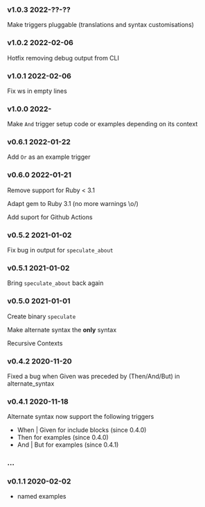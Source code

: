 ### v1.0.3 2022-??-??

Make triggers pluggable (translations and syntax customisations)

### v1.0.2 2022-02-06

Hotfix removing debug output from CLI

### v1.0.1 2022-02-06

Fix ws in empty lines

### v1.0.0 2022-

Make `And` trigger setup code or examples depending on its context


### v0.6.1 2022-01-22

Add `Or` as an example trigger

### v0.6.0 2022-01-21

Remove support for Ruby < 3.1

Adapt gem to Ruby 3.1 (no more warnings \o/)

Add suport for Github Actions

### v0.5.2 2021-01-02

Fix bug in output for `speculate_about` 

### v0.5.1 2021-01-02

Bring `speculate_about` back again

### v0.5.0 2021-01-01

Create binary `speculate`


Make alternate syntax the **only** syntax

Recursive Contexts


### v0.4.2 2020-11-20

Fixed a bug when Given was preceded by (Then/And/But) in alternate_syntax

### v0.4.1 2020-11-18

Alternate syntax now support the following triggers

- When | Given for include blocks (since 0.4.0)
- Then for examples (since 0.4.0)
- And | But for examples (since 0.4.1)

### ...

### v0.1.1 2020-02-02 

- named examples
